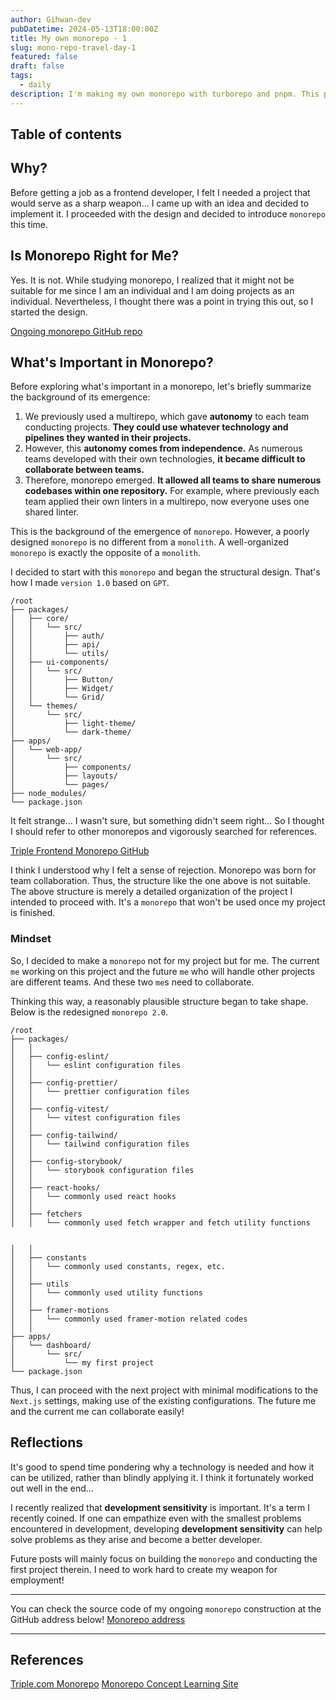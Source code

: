 ```yaml
---
author: Gihwan-dev
pubDatetime: 2024-05-13T18:00:00Z
title: My own monorepo - 1
slug: mono-repo-travel-day-1
featured: false
draft: false
tags:
  - daily
description: I'm making my own monorepo with turborepo and pnpm. This post about my travel for build own monorepo
---
```


## Table of contents

## Why?

Before getting a job as a frontend developer, I felt I needed a project that would serve as a sharp weapon... I came up with an idea and decided to implement it. I proceeded with the design and decided to introduce `monorepo` this time.

## Is Monorepo Right for Me?

Yes. It is not. While studying monorepo, I realized that it might not be suitable for me since I am an individual and I am doing projects as an individual. Nevertheless, I thought there was a point in trying this out, so I started the design.

[Ongoing monorepo GitHub repo](https://github.com/gihwan-dev/gihwan-dev-monorepo)

## What's Important in Monorepo?

Before exploring what's important in a monorepo, let's briefly summarize the background of its emergence:

1. We previously used a multirepo, which gave **autonomy** to each team conducting projects. **They could use whatever technology and pipelines they wanted in their projects.**
2. However, this **autonomy comes from independence.** As numerous teams developed with their own technologies, **it became difficult to collaborate between teams.**
3. Therefore, monorepo emerged. **It allowed all teams to share numerous codebases within one repository.** For example, where previously each team applied their own linters in a multirepo, now everyone uses one shared linter.

This is the background of the emergence of `monorepo`. However, a poorly designed `monorepo` is no different from a `monolith`. A well-organized `monorepo` is exactly the opposite of a `monolith`.

I decided to start with this `monorepo` and began the structural design. That's how I made `version 1.0` based on `GPT`.

```text
/root
├── packages/
│   ├── core/
│   │   └── src/
│   │       ├── auth/
│   │       ├── api/
│   │       └── utils/
│   ├── ui-components/
│   │   └── src/
│   │       ├── Button/
│   │       ├── Widget/
│   │       └── Grid/
│   └── themes/
│       └── src/
│           ├── light-theme/
│           └── dark-theme/
├── apps/
│   └── web-app/
│       └── src/
│           ├── components/
│           ├── layouts/
│           └── pages/
├── node_modules/
└── package.json
```

It felt strange... I wasn't sure, but something didn't seem right... So I thought I should refer to other monorepos and vigorously searched for references.

[Triple Frontend Monorepo GitHub](https://github.com/titicacadev/triple-frontend/tree/main)

I think I understood why I felt a sense of rejection. Monorepo was born for team collaboration. Thus, the structure like the one above is not suitable. The above structure is merely a detailed organization of the project I intended to proceed with. It's a `monorepo` that won't be used once my project is finished.

### Mindset

So, I decided to make a `monorepo` not for my project but for me. The current `me` working on this project and the future `me` who will handle other projects are different teams. And these two `me`s need to collaborate.

Thinking this way, a reasonably plausible structure began to take shape. Below is the redesigned `monorepo 2.0`.

```text
/root
├── packages/
│   │
│   ├── config-eslint/
│   │   └── eslint configuration files
│   │
│   ├── config-prettier/
│   │   └── prettier configuration files
│   │
│   ├── config-vitest/
│   │   └── vitest configuration files
│   │
│   ├── config-tailwind/
│   │   └── tailwind configuration files
│   │
│   ├── config-storybook/
│   │   └── storybook configuration files
│   │
│   ├── react-hooks/
│   │   └── commonly used react hooks
│   │
│   ├── fetchers
│   │   └── commonly used fetch wrapper and fetch utility functions


│   │
│   ├── constants
│   │   └── commonly used constants, regex, etc.
│   │
│   ├── utils
│   │   └── commonly used utility functions
│   │
│   ├── framer-motions
│   │   └── commonly used framer-motion related codes
│   │
├── apps/
│   └── dashboard/
│       └── src/
│           └── my first project
└── package.json
```

Thus, I can proceed with the next project with minimal modifications to the `Next.js` settings, making use of the existing configurations. The future me and the current me can collaborate easily!

## Reflections

It's good to spend time pondering why a technology is needed and how it can be utilized, rather than blindly applying it. I think it fortunately worked out well in the end...

I recently realized that **development sensitivity** is important. It's a term I recently coined. If one can empathize even with the smallest problems encountered in development, developing **development sensitivity** can help solve problems as they arise and become a better developer.

Future posts will mainly focus on building the `monorepo` and conducting the first project therein. I need to work hard to create my weapon for employment!

---

You can check the source code of my ongoing `monorepo` construction at the GitHub address below!
[Monorepo address](https://github.com/gihwan-dev/gihwan-dev-monorepo)

---

## References

[Triple.com Monorepo](https://github.com/titicacadev/triple-frontend/tree/main)
[Monorepo Concept Learning Site](https://monorepo.tools/)
